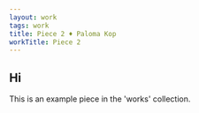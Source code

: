 ```yaml
---
layout: work
tags: work
title: Piece 2 ♦ Paloma Kop
workTitle: Piece 2
---
```

## Hi

This is an example piece in the 'works' collection.